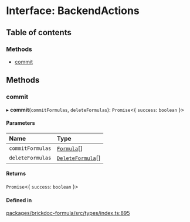 # Interface: BackendActions

## Table of contents

### Methods

- [commit](BackendActions.md#commit)

## Methods

### <a id="commit" name="commit"></a> commit

▸ **commit**(`commitFormulas`, `deleteFormulas`): `Promise`<{ `success`: `boolean`  }\>

#### Parameters

| Name | Type |
| :------ | :------ |
| `commitFormulas` | [`Formula`](../README.md#formula)[] |
| `deleteFormulas` | [`DeleteFormula`](DeleteFormula.md)[] |

#### Returns

`Promise`<{ `success`: `boolean`  }\>

#### Defined in

[packages/brickdoc-formula/src/types/index.ts:895](https://github.com/brickdoc/brickdoc/blob/main/packages/brickdoc-formula/src/types/index.ts#L895)
